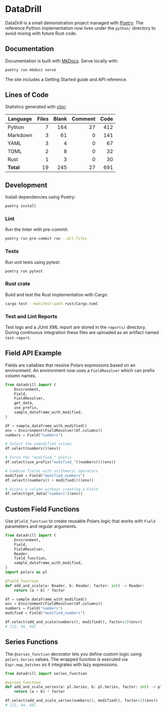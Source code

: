 # DataDrill

DataDrill is a small demonstration project managed with [Poetry](https://python-poetry.org/).
The reference Python implementation now lives under the `python/` directory to
avoid mixing with future Rust code.

## Documentation

Documentation is built with [MkDocs](https://www.mkdocs.org/). Serve locally with:

```bash
poetry run mkdocs serve
```

The site includes a Getting Started guide and API reference.

## Lines of Code

Statistics generated with [cloc](https://github.com/AlDanial/cloc):

| Language | Files | Blank | Comment | Code |
|----------|------:|------:|--------:|-----:|
| Python   | 7 | 164 | 27 | 412 |
| Markdown | 3 | 61 | 0 | 141 |
| YAML     | 3 | 4 | 0 | 67 |
| TOML     | 2 | 8 | 0 | 32 |
| Rust     | 1 | 3 | 0 | 30 |
| **Total** | 19 | 245 | 27 | 691 |

## Development

Install dependencies using Poetry:

```bash
poetry install
```

### Lint

Run the linter with pre-commit:

```bash
poetry run pre-commit run --all-files
```

### Tests

Run unit tests using pytest:

```bash
poetry run pytest
```

### Rust crate

Build and test the Rust implementation with Cargo:

```bash
cargo test --manifest-path rust/Cargo.toml
```

### Test and Lint Reports

Test logs and a JUnit XML report are stored in the `reports/` directory.
During continuous integration these files are uploaded as an artifact named
`test-report`.


## Field API Example

Fields are callables that resolve Polars expressions based on an environment.
An environment now uses a `FieldResolver` which can prefix column names.

```python
from datadrill import (
    Environment,
    Field,
    FieldResolver,
    get_data,
    use_prefix,
    sample_dataframe_with_modified,
)

df = sample_dataframe_with_modified()
env = Environment(FieldResolver(df.columns))
numbers = Field("numbers")

# Select the unmodified column
df.select(numbers()(env))

# Force the "modified_" prefix
df.select(use_prefix("modified_")(numbers())(env))

# Combine fields with arithmetic operators
modified = Field("modified_numbers")
df.select((numbers() + modified())(env))

# Access a column without creating a Field
df.select(get_data("numbers")(env))
```

## Custom Field Functions

Use ``@field_function`` to create reusable Polars logic that works with
``Field`` parameters and regular arguments.

```python
from datadrill import (
    Environment,
    Field,
    FieldResolver,
    Reader,
    field_function,
    sample_dataframe_with_modified,
)
import polars as pl

@field_function
def add_and_scale(a: Reader, b: Reader, factor: int) -> Reader:
    return (a + b) * factor

df = sample_dataframe_with_modified()
env = Environment(FieldResolver(df.columns))
numbers = Field("numbers")
modified = Field("modified_numbers")

df.select(add_and_scale(numbers(), modified(), factor=2)(env))
# [22, 44, 66]
```

## Series Functions

The ``@series_function`` decorator lets you define custom logic using
``polars.Series`` values. The wrapped function is executed via
``Expr.map_batches`` so it integrates with lazy expressions.

```python
from datadrill import series_function

@series_function
def add_and_scale_series(a: pl.Series, b: pl.Series, factor: int) -> pl.Series:
    return (a + b) * factor

df.select(add_and_scale_series(numbers(), modified(), factor=2)(env))
# [22, 44, 66]
```
